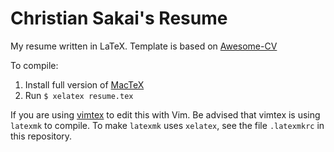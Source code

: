 # Christian Sakai's Resume

My resume written in LaTeX. Template is based on [Awesome-CV](https://github.com/posquit0/Awesome-CV)

To compile:
1. Install full version of [MacTeX](http://www.tug.org/mactex/)
2. Run `$ xelatex resume.tex`

If you are using [vimtex](https://github.com/lervag/vimtex) to edit this with Vim. Be advised that vimtex is using `latexmk` to compile. To make `latexmk` uses `xelatex`, see the file `.latexmkrc` in this repository.
